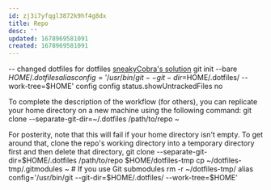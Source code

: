 ```yaml
---
id: zj3i7yfqgl3872k9hf4g8dx
title: Repo
desc: ''
updated: 1678969581091
created: 1678969581091
---
```

-- changed dotfiles for dotfiles
[sneakyCobra's solution](https://news.ycombinator.com/item?id=11071754)
 git init --bare $HOME/.dotfiles
    alias config='/usr/bin/git --git-dir=$HOME/.dotfiles/ --work-tree=$HOME'
    config config status.showUntrackedFiles no

To complete the description of the workflow (for others), you can replicate your home directory on a new machine using the following command:
   git clone --separate-git-dir=~/.dotfiles /path/to/repo ~

For posterity, note that this will fail if your home directory isn't empty. To get around that, clone the repo's working directory into a temporary directory first and then delete that directory,
    git clone --separate-git-dir=$HOME/.dotfiles /path/to/repo $HOME/dotfiles-tmp
    cp ~/dotfiles-tmp/.gitmodules ~  # If you use Git submodules
    rm -r ~/dotfiles-tmp/
    alias config='/usr/bin/git --git-dir=$HOME/.dotfiles/ --work-tree=$HOME'